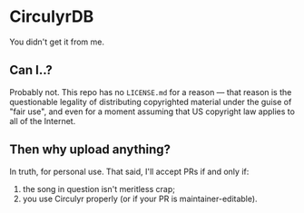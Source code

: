 # CirculyrDB
You didn't get it from me.

## Can I..?
Probably not. This repo has no `LICENSE.md` for a reason — that reason is the questionable legality of distributing copyrighted material under the guise of "fair use", and even for a moment assuming that US copyright law applies to all of the Internet.

## Then why upload anything?
In truth, for personal use. That said, I'll accept PRs if and only if:
1. the song in question isn't meritless crap;
2. you use Circulyr properly (or if your PR is maintainer-editable).
